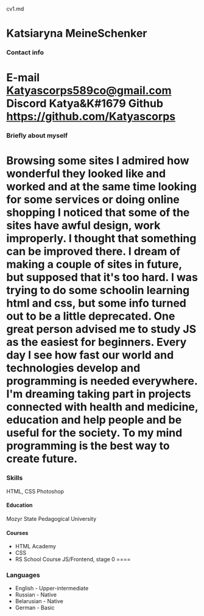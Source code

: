 cv1.md 
# Katsiaryna MeineSchenker
### Contact info
E-mail Katyascorps589co@gmail.com
Discord  Katya&K#1679
Github  https://github.com/Katyascorps
====
### Briefly about myself
Browsing some sites I admired how wonderful they looked like and worked and at the same time looking for some services or doing online shopping I noticed that some of the sites have awful design, work improperly. I thought that something can be improved there. I dream of making a couple of sites in future, but supposed that it's too hard. I was trying to do some schoolin learning html and css, but  some info turned out to be a little deprecated. One great person advised me to study JS as the easiest for beginners. Every day I see how fast our world and technologies develop and programming is needed everywhere. I'm dreaming taking part in projects connected with health and medicine, education and help people and be useful for the society. To my mind programming is the best way to create future.
====

### Skills 
HTML, CSS 
Photoshop
#### 

#### Education
Mozyr State Pedagogical University
#### Courses
* HTML Academy
* CSS
* RS School Course JS/Frontend, stage 0
====
### Languages
* English - Upper-intermediate
* Russian - Native
* Belarusian - Native
* German - Basic